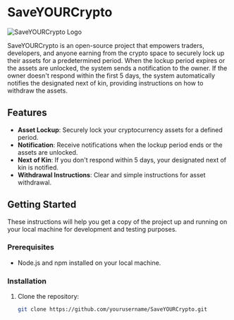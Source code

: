 # SaveYOURCrypto

![SaveYOURCrypto Logo](saveyourcrypto.png)

SaveYOURCrypto is an open-source project that empowers traders, developers, and anyone earning from the crypto space to securely lock up their assets for a predetermined period. When the lockup period expires or the assets are unlocked, the system sends a notification to the owner. If the owner doesn't respond within the first 5 days, the system automatically notifies the designated next of kin, providing instructions on how to withdraw the assets.

## Features

- **Asset Lockup**: Securely lock your cryptocurrency assets for a defined period.
- **Notification**: Receive notifications when the lockup period ends or the assets are unlocked.
- **Next of Kin**: If you don't respond within 5 days, your designated next of kin is notified.
- **Withdrawal Instructions**: Clear and simple instructions for asset withdrawal.

## Getting Started

These instructions will help you get a copy of the project up and running on your local machine for development and testing purposes.

### Prerequisites

- Node.js and npm installed on your local machine.

### Installation

1. Clone the repository:

   ```bash
   git clone https://github.com/yourusername/SaveYOURCrypto.git
